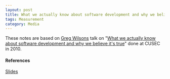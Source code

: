 ```yaml
---
layout: post
title: What we actually know about software development and why we believe it's true
tags: Measurement
category: Media
---
```


These notes are based on [Greg Wilsons](https://twitter.com/gvwilson) talk on "[What we actually know about software development and why we believe it's true](https://vimeo.com/9270320)" done at CUSEC in 2010.  

#### References

[Slides](http://www.slideshare.net/gvwilson/bits-of-evidence-2338367)  
